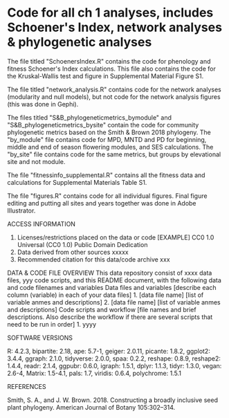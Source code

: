 # Code for all ch 1 analyses, includes Schoener's Index, network analyses & phylogenetic analyses

The file titled "SchoenersIndex.R" contains the code for phenology and fitness Schoener's Index calculations. This file also contains the code for the Kruskal-Wallis test and figure in Supplemental Material Figure S1.

The file titled "network_analysis.R" contains code for the network analyses (modularity and null models), but not code for the network analysis figures (this was done in Gephi). 

The files titled "S&B_phylogeneticmetrics_bymodule" and "S&B_phylogeneticmetrics_bysite" contain the code for community phylogenetic metrics based on the Smith & Brown 2018 phylogeny. The "by_module" file contains code for MPD, MNTD and PD for beginning, middle and end of season flowering modules, and SES calculations. The "by_site" file contains code for the same metrics, but groups by elevational site and not module. 

The file "fitnessinfo_supplemental.R" contains all the fitness data and calculations for Supplemental Materials Table S1.

The file "figures.R" contains code for all individual figures. Final figure editing and putting all sites and years together was done in Adobe Illustrator. 



ACCESS INFORMATION
1. Licenses/restrictions placed on the data or code
[EXAMPLE] CC0 1.0 Universal (CC0 1.0) Public Domain Dedication
2. Data derived from other sources
xxxxx
3. Recommended citation for this data/code archive
xxx

DATA & CODE FILE OVERVIEW
This data repository consist of xxxx data files, yyy code scripts, and this README document, with the following data and code filenames and variables
Data files and variables
[describe each column (variable) in each of your data files]
    1. [data file name] [list of variable anmes and descriptions]
    2. [data file name] [list of variable anmes and descriptions]
Code scripts and workflow
[file names and brief descriptions. Also describe the workflow if there are several scripts that need to be run in order]
    1. yyyy

SOFTWARE VERSIONS

R: 4.2.3,
bipartite: 2.18,
ape: 5.7-1,
geiger: 2.0.11,
picante: 1.8.2,
ggplot2: 3.4.4,
ggraph: 2.1.0,
tidyverse: 2.0.0,
spaa: 0.2.2,
reshape: 0.8.9,
reshape2: 1.4.4,
readr: 2.1.4,
ggpubr: 0.6.0,
igraph: 1.5.1,
dplyr: 1.1.3,
tidyr: 1.3.0,
vegan: 2.6-4,
Matrix: 1.5-4.1,
pals: 1.7,
viridis: 0.6.4,
polychrome: 1.5.1


REFERENCES

Smith, S. A., and J. W. Brown. 2018. Constructing a broadly inclusive seed plant phylogeny. American Journal of Botany 105:302–314.

